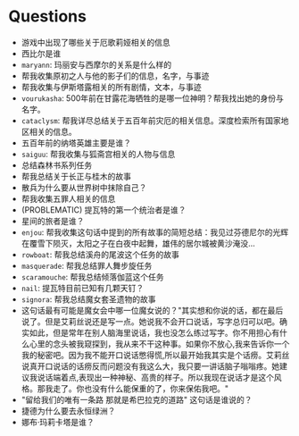 # Questions

- 游戏中出现了哪些关于厄歌莉娅相关的信息
- 西比尔是谁
- `maryann`: 玛丽安与西摩尔的关系是什么样的
- 帮我收集原初之人与他的影子们的信息，名字，与事迹
- 帮我收集与伊斯塔露相关的所有剧情，文本，与事迹
- `vourukasha`: 500年前在甘露花海牺牲的是哪一位神明？帮我找出她的身份与名字。
- `cataclysm`: 帮我详尽总结关于五百年前灾厄的相关信息。深度检索所有国家地区相关的信息。
- 五百年前的纳塔英雄主要是谁？
- `saiguu`: 帮我收集与狐斋宫相关的人物与信息
- 总结森林书系列任务
- 帮我总结关于长正与桂木的故事
- 散兵为什么要从世界树中抹除自己？
- 帮我收集五罪人相关的信息
- (PROBLEMATIC) 提瓦特的第一个统治者是谁？
- 星间的旅者是谁？
- `enjou`: 帮我收集这句话中提到的所有故事的简短总结：我见过芬德尼尔的光辉在覆雪下陨灭，太阳之子在白夜中起舞，雄伟的居尔城被黄沙淹没…
- `rowboat`: 帮我总结溪舟的尾波这个任务的故事
- `masquerade`: 帮我总结罪人舞步旋任务
- `scaramouche`: 帮我总结倾落伽蓝这个任务
- `nail`: 提瓦特目前已知有几颗天钉？
- `signora`: 帮我总结魔女套圣遗物的故事
- 这句话最有可能是魔女会中哪一位魔女说的？"其实想和你说的话，都在最后说了。但是艾莉丝说还是写一点。她说我不会开口说话，写字总归可以吧。确实如此，但是常年在别人脑海里说话，我也没怎么练过写字。你不用担心有什么心里的念头被我窥探到，我从来不干这种事。如果你不放心,我来告诉你一个我的秘密吧。因为我不能开口说话憋得慌,所以最开始我其实是个话痨。艾莉丝说真开口说话的话痨反而问题没有我这么大，我只要一讲话脑子嗡嗡疼。她建议我说话端着点,表现出一种神秘、高贵的样子。所以我现在说话才是这个风格。那我走了。你也没有什么能保重的了，你来保佑我吧。"
- "留给我们的唯有一条路 那就是希巴拉克的道路" 这句话是谁说的？
- 捷德为什么要去永恒绿洲？
- 娜布·玛莉卡塔是谁？
